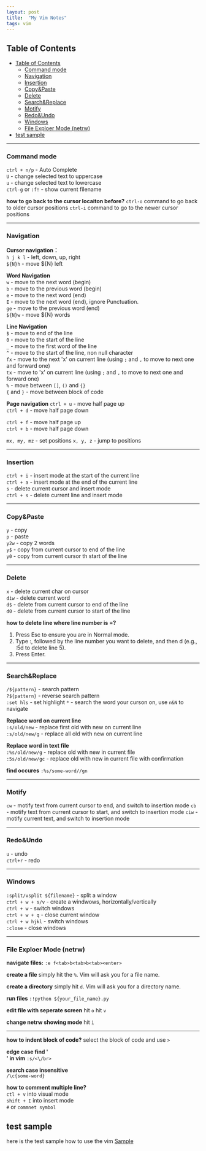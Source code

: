 ```yaml
---
layout: post
title:  "My Vim Notes"
tags: vim 
---
```


## Table of Contents
- [Table of Contents](#table-of-contents)
  - [Command mode](#command-mode)
  - [Navigation](#navigation)
  - [Insertion](#insertion)
  - [Copy\&Paste](#copypaste)
  - [Delete](#delete)
  - [Search\&Replace](#searchreplace)
  - [Motify](#motify)
  - [Redo\&Undo](#redoundo)
  - [Windows](#windows)
  - [File Exploer Mode (netrw)](#file-exploer-mode-netrw)
- [test sample](#test-sample)

---
### Command mode
`ctrl + n/p`    - Auto Complete  
`U`             -  change selected text to uppercase   
`u`             - change selected text to lowercase  
`ctrl-g` or `:f!`   - show current filename  

**how to go back to the cursor locaiton before?**
`ctrl-o` command to go back to older cursor positions
`ctrl-i` command to go to the newer cursor positions 

---
### Navigation
**Cursor navigation：**   
`h j k l`   - left, down, up, right  
`${N}h`     - move ${N} left

**Word Navigation**    
`w`     - move to the next word (begin)   
`b`     - move to the previous word  (begin)  
`e`     - move to the next word (end)  
`E`     - move to the next word (end), ignore Punctuation.  
`ge`    - move to the previous word (end)  
`${N}w`     - move ${N} words

**Line Navigation**   
`$`     - move to end of the line  
`0`     - move to the start of the line   
`_`     - move to the first word of the line  
`^`     - move to the start of the line, non null character  
`fx`    - move to the next 'x' on current line (using `;` and `,` to move to next one and forward one)   
`tx`    - move to 'x' on current line (using `;` and `,` to move to next one and forward one)   
`%`     - move between `[]`, `()` and `{}`  
`{` and `}`    - move between block of code   

**Page navigation**
`ctrl + u`  - move half page up  
`ctrl + d`  - move half page down  

`ctrl + f`  - move half page up  
`ctrl + b`  - move half page down  

`mx, my, mz`    - set positions
`x, y, z`   - jump to positions

---
### Insertion
`ctrl + i`      - insert mode at the start of the current line  
`ctrl + a`      - insert mode at the end of the current line    
`s`             - delete current cursor and insert mode   
`ctrl + s`      - delete current line and insert mode

---
### Copy&Paste
`y`     - copy  
`p`     - paste  
`y2w`   - copy 2 words  
`y$`    - copy from current cursor to end of the line  
`y0`    - copy from current cursor th start of the line  

---
### Delete
`x`     - delete current char on cursor   
`diw`   - delete current word   
`d$`    - delete from current cursor to end of the line   
`d0`    - delete from current cursor to start of the line   


**how to delete line where line number is =?**
1. Press Esc to ensure you are in Normal mode.
2. Type :, followed by the line number you want to delete, and then d (e.g., :5d to delete line 5).
3. Press Enter.
---
### Search&Replace
`/${pattern}`   - search pattern  
`?${pattern}`   - reverse search pattern  
`:set hls`      - set highlight
`*`             - search the word your curson on, use `n&N` to navigate

**Replace word on current line**  
`:s/old/new`    - replace first old with new on current line  
`:s/old/new/g`  - replace all old with new on current line  

**Replace word in text file**  
`:%s/old/new/g` - replace old with new in current file  
`:5s/old/new/gc`    - replace old with new in current file with confirmation  

**find occures** 
`:%s/some-word//gn`

---
### Motify
`cw`    - motify text from current cursor to end, and switch to insertion mode
`cb`    - motify text from current cursor to start, and switch to insertion mode
`ciw`   - motify current text, and switch to insertion mode

---
### Redo&Undo
`u`     - undo   
`ctrl+r`    - redo

---
### Windows
`:split/vsplit ${filename}` - split a window  
`ctrl + w + s/v`    - create a windwows, horizontally/vertically  
`ctrl + w`      - switch windows  
`ctrl + w + q`      - close current window  
`ctrl + w hjkl`      - switch windows  
`:close`        - close windows  

---

### File Exploer Mode (netrw)

**navigate files:** 
`:e f<tab>b<tab>b<tab><enter>`

**create a file**
simply hit the `%`. Vim will ask you for a file name.

**create a directory**
simply hit `d`. Vim will ask you for a directory name.

**run files** 
`:!python ${your_file_name}.py`

**edit file with seperate screen**
hit `o` 
hit `v`

**change netrw showing mode**
hit `i`

---

**how to indent block of code?**
select the block of code and use `>`

**edge case find '</br>' in vim**
`:s/<\/br>`

**search case insensitive**  
`/\c{some-word}`

**how to comment multiple line?**  
`ctl + v` into visual mode  
`shift + I` into insert mode  
`#` or `commnet symbol`  


## test sample 

here is the test sample how to use the vim [Sample](../_drafts/vim.md)
